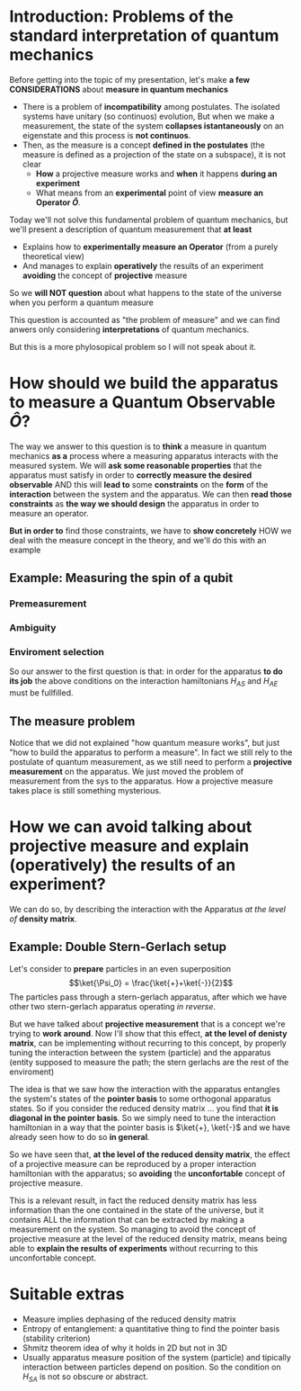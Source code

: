 # Introduction: Problems of the standard interpretation of quantum mechanics
Before getting into the topic of my presentation, let's make **a few CONSIDERATIONS** about **measure in quantum mechanics** 

- There is a problem of **incompatibility** among postulates.
The isolated systems have unitary (so continuos) evolution,
But when we make a measurement, the state of the system **collapses istantaneously** on an eigenstate and this process is **not continuos**.
- Then, as the measure is a concept **defined in the postulates** (the measure is defined as a projection of the state on a subspace), it is not clear
    - **How** a projective measure works and **when** it happens **during an experiment**
    - What means from an **experimental** point of view **measure an Operator $\hat{O}$**. 

Today we'll not solve this fundamental problem of quantum mechanics, but we'll present a description of quantum measurement that **at least**
- Explains how to **experimentally measure an Operator** (from a purely theoretical view)
- And manages to explain **operatively** the results of an experiment **avoiding** the concept of **projective** measure

So we **will NOT question** about what happens to the state of the universe when you perform a quantum measure

This question is accounted as "the problem of measure" and we can find anwers only considering **interpretations** of quantum mechanics.

But this is a more phylosopical problem so I will not speak about it.

# How should we build the apparatus to measure a Quantum Observable $\hat{O}$?

The way we answer to this question is to **think** a measure in quantum mechanics **as a** process where a measuring apparatus interacts with the measured system.
We will **ask some reasonable properties** that the apparatus must satisfy in order to **correctly measure the desired observable** AND this will **lead to** some **constraints** on the **form** of the **interaction** between the system and the apparatus.
We can then **read those constraints** as **the way we should design** the apparatus in order to measure an operator.

**But in order to** find those constraints, we have to **show concretely** HOW we deal with the measure concept in the theory, and we'll do this with an example

## Example: Measuring the spin of a qubit

### Premeasurement
### Ambiguity
### Enviroment selection

So our answer to the first question is that: in order for the apparatus **to do its job** the above conditions on the interaction hamiltonians $H_{AS}$ and $H_{AE}$ must be fullfilled. 

## The measure problem
Notice that we did not explained "how quantum measure works", but just "how to build the apparatus to perform a measure".
In fact we still rely to the postulate of quantum measurement, as we still need to perform a **projective measurement** on the apparatus.
We just moved the problem of measurement from the sys to the apparatus.
How a projective measure takes place is still something mysterious.


# How we can avoid talking about projective measure and explain (operatively) the results of an experiment?
We can do so, by describing the interaction with the Apparatus _at the level of_ **density matrix**.

## Example: Double Stern-Gerlach setup
Let's consider to **prepare** particles in an even superposition
$$\ket{\Psi_0} = \frac{\ket{+}+\ket{-}}{2}$$
The particles pass through a stern-gerlach apparatus, after which we have other two stern-gerlach apparatus operating _in reverse_.



But we have talked about **projective measurement** that is a concept we're trying to **work around**.
Now I'll show that this effect, **at the level of denisty matrix**, can be implementing without recurring to this concept, by properly tuning the interaction between the system (particle) and the apparatus (entity supposed to measure the path; the stern gerlachs are the rest of the enviroment)

The idea is that we saw how the interaction with the apparatus entangles the system's states of the **pointer basis** to some orthogonal apparatus states.
So if you consider the reduced density matrix ...
you find that **it is diagonal in the pointer basis**.
So we simply need to tune the interaction hamiltonian in a way that the pointer basis is $\ket{+}, \ket{-}$ and we have already seen how to do so **in general**.

So we have seen that, **at the level of the reduced density matrix**, the effect of a projective measure can be reproduced by a proper interaction hamiltonian with the apparatus; so **avoiding** the **unconfortable** concept of projective measure.

This is a relevant result, in fact the reduced density matrix has less information than the one contained in the state of the universe, but it contains ALL the information that can be extracted by making a measurement on the system.
So managing to avoid the concept of projective measure at the level of the reduced density matrix, means being able to **explain the results of experiments** without recurring to this unconfortable concept.



# Suitable extras
- Measure implies dephasing of the reduced density matrix
- Entropy of entanglement: a quantitative thing to find the pointer basis (stability criterion)
- Shmitz theorem idea of why it holds in 2D but not in 3D
- Usually apparatus measure position of the system (particle) and tipically interaction between particles depend on position. So the condition on $H_{SA}$ is not so obscure or abstract.